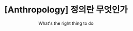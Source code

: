 ---
layout: post
title: "[Anthropology] 정의란 무엇인가"
subtitle: "What's the right thing to do"
category: books
tags: etcetera book
image:
    path: /assets/img/books/etcetera/2020/2020-01-07/justice-1.png
---
